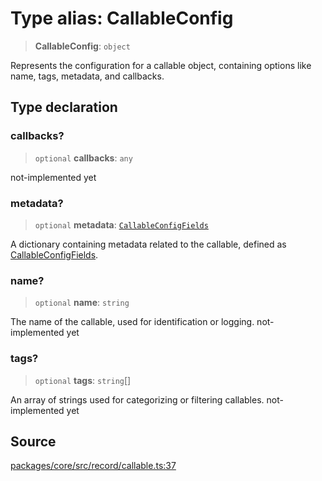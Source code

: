 # Type alias: CallableConfig

> **CallableConfig**: `object`

Represents the configuration for a callable object, containing options like name, tags, metadata,
and callbacks.

## Type declaration

### callbacks?

> `optional` **callbacks**: `any`

not-implemented yet

### metadata?

> `optional` **metadata**: [`CallableConfigFields`](CallableConfigFields.md)

A dictionary containing metadata related to the callable, defined as [CallableConfigFields](CallableConfigFields.md).

### name?

> `optional` **name**: `string`

The name of the callable, used for identification or logging. not-implemented yet

### tags?

> `optional` **tags**: `string`[]

An array of strings used for categorizing or filtering callables. not-implemented yet

## Source

[packages/core/src/record/callable.ts:37](https://github.com/VictorS67/encre/blob/c09849eb59af073bf23be826a912f2ba4f635f93/packages/core/src/record/callable.ts#L37)
